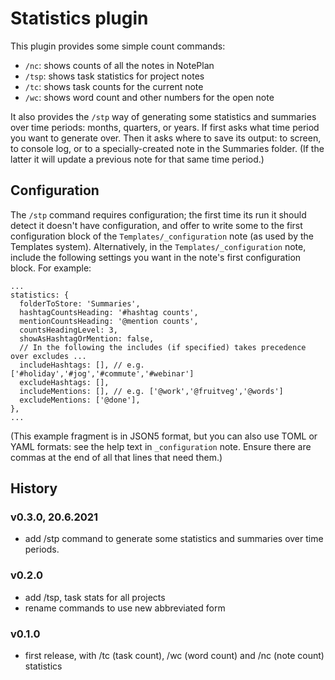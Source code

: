 # Statistics plugin
This plugin provides some simple count commands:

- `/nc`: shows counts of all the notes in NotePlan
- `/tsp`: shows task statistics for project notes
- `/tc`: shows task counts for the current note
- `/wc`: shows word count and other numbers for the open note

It also provides the `/stp` way of generating some statistics and summaries over time periods: months, quarters, or years.
If first asks what time period you want to generate over.
Then it asks where to save its output: to screen, to console log, or to a specially-created note in the Summaries folder.  (If the latter it will update a previous note for that same time period.)

## Configuration
The `/stp` command requires configuration; the first time its run it should detect it doesn't have configuration, and offer to write some to the first configuration block of the `Templates/_configuration` note (as used by the Templates system). 
Alternatively, in the `Templates/_configuration` note, include the following settings you want in the note's first configuration block. For example:

```
...
statistics: {
  folderToStore: 'Summaries',
  hashtagCountsHeading: '#hashtag counts',
  mentionCountsHeading: '@mention counts',
  countsHeadingLevel: 3,
  showAsHashtagOrMention: false,
  // In the following the includes (if specified) takes precedence over excludes ...
  includeHashtags: [], // e.g. ['#holiday','#jog','#commute','#webinar']
  excludeHashtags: [],
  includeMentions: [], // e.g. ['@work','@fruitveg','@words']
  excludeMentions: ['@done'],
},
...
```
(This example fragment is in JSON5 format, but you can also use TOML or YAML formats: see the help text in `_configuration` note. Ensure there are commas at the end of all that lines that need them.)

## History
### v0.3.0, 20.6.2021
- add /stp command to generate some statistics and summaries over time periods.

### v0.2.0
- add /tsp, task stats for all projects
- rename commands to use new abbreviated form

### v0.1.0
- first release, with /tc (task count), /wc (word count) and /nc (note count) statistics

